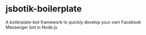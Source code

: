 # jsbotik-boilerplate
A boilerplate-bot framework to quickly develop your own Facebook Messenger bot in Node.js
